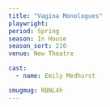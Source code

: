 ```yaml
---
title: "Vagina Monologues"
playwright:
period: Spring
season: In House
season_sort: 210
venue: New Theatre

cast:
  - name: Emily Medhurst

smugmug: RBNL4h
---
```

